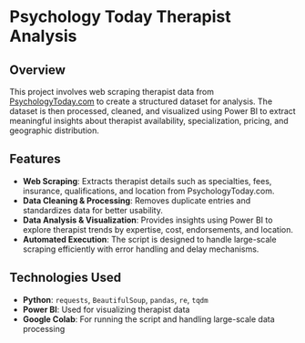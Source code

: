 # Psychology Today Therapist Analysis

## Overview
This project involves web scraping therapist data from [PsychologyToday.com](https://www.psychologytoday.com/) to create a structured dataset for analysis. The dataset is then processed, cleaned, and visualized using Power BI to extract meaningful insights about therapist availability, specialization, pricing, and geographic distribution.

## Features
- **Web Scraping**: Extracts therapist details such as specialties, fees, insurance, qualifications, and location from PsychologyToday.com.
- **Data Cleaning & Processing**: Removes duplicate entries and standardizes data for better usability.
- **Data Analysis & Visualization**: Provides insights using Power BI to explore therapist trends by expertise, cost, endorsements, and location.
- **Automated Execution**: The script is designed to handle large-scale scraping efficiently with error handling and delay mechanisms.

## Technologies Used
- **Python**: `requests`, `BeautifulSoup`, `pandas`, `re`, `tqdm`
- **Power BI**: Used for visualizing therapist data
- **Google Colab**: For running the script and handling large-scale data processing
